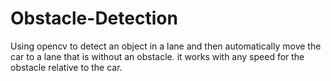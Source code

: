 # Obstacle-Detection
Using opencv to detect an object in a lane and then automatically move the car to a lane that is without an obstacle. it works with any speed for the obstacle relative to the car.
